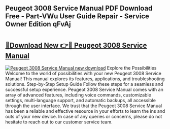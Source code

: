 ## Peugeot 3008 Service Manual PDF Download Free - Part-VWu User Guide Repair - Service Owner Edition qFvAj

# <h2><a href="http://cf19238.oget.top/?id=Peugeot+3008+Service+Manual">🔗Download New 👉🔴 Peugeot 3008 Service Manual</a></h2>

[![Peugeot 3008 Service Manual new download](https://i.imgur.com/5g1atiW.png)](http://cf19238.oget.top/?id=Peugeot+3008+Service+Manual)
Explore the Possibilities Welcome to the world of possibilities with your new Peugeot 3008 Service Manual! This manual explores its features, applications, and troubleshooting solutions. Step-by-Step Setup Guide Follow these steps for a seamless and successful setup experience. Peugeot 3008 Service Manual comes with an array of advanced features, including voice commands, customizable settings, multi-language support, and automatic backups, all accessible through the user interface. We trust that the Peugeot 3008 Service Manual has been a reliable and effective resource in your efforts to learn the ins and outs of your new device. In case of any queries or concerns, please do not hesitate to reach out to our customer service team.
